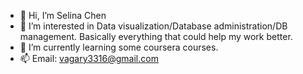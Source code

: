 - 👋 Hi, I’m Selina Chen
- 👀 I’m interested in Data visualization/Database administration/DB management. Basically everything that could help my work better.
- 🌱 I’m currently learning some coursera courses.
- 📫 Email: vagary3316@gmail.com

<!---
vagary3316/vagary3316 is a ✨ special ✨ repository because its `README.md` (this file) appears on your GitHub profile.
You can click the Preview link to take a look at your changes.
--->
